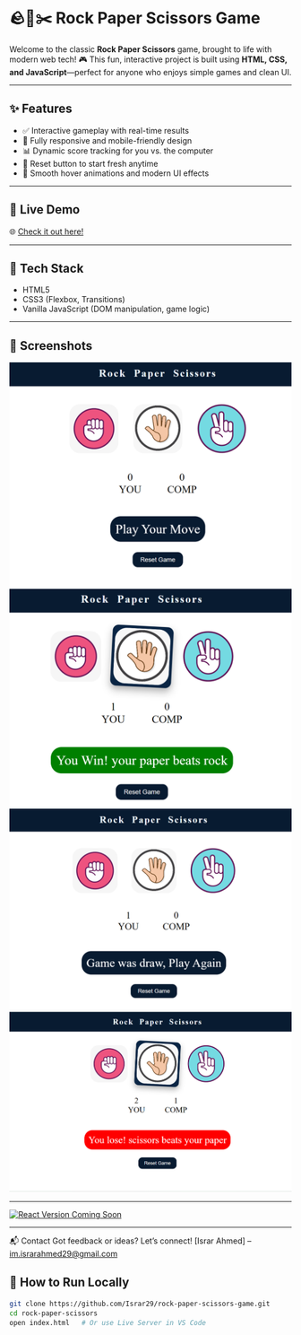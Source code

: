 # 🪨📄✂️ Rock Paper Scissors Game

Welcome to the classic **Rock Paper Scissors** game, brought to life with modern web tech! 🎮 This fun, interactive project is built using **HTML, CSS, and JavaScript**—perfect for anyone who enjoys simple games and clean UI.

---

## ✨ Features

- ✅ Interactive gameplay with real-time results
- 📱 Fully responsive and mobile-friendly design
- 📊 Dynamic score tracking for you vs. the computer
- 🔁 Reset button to start fresh anytime
- 🎨 Smooth hover animations and modern UI effects

---

## 🚀 Live Demo

🌐 [Check it out here!](https://israr29.github.io/rock-paper-scissors-game/) 

---

## 🧰 Tech Stack

- HTML5
- CSS3 (Flexbox, Transitions)
- Vanilla JavaScript (DOM manipulation, game logic)

---

## 📸 Screenshots

![Rock Paper Scissors Preview](screenshots/screenshot-1.png)
![User Win Preview](screenshots/screenshot-2.png)
![Game Draw Preview](screenshots/screenshot-3.png)
![Computer Wins Preview](screenshots/screenshot-4.png)


---

[![React Version Coming Soon](https://img.shields.io/badge/React-Version%20Coming%20Soon-blue?style=for-the-badge&logo=react)](#)


---

📬 Contact
Got feedback or ideas? Let’s connect!
[Israr Ahmed] – im.israrahmed29@gmail.com




## 📁 How to Run Locally

```bash
git clone https://github.com/Israr29/rock-paper-scissors-game.git
cd rock-paper-scissors
open index.html   # Or use Live Server in VS Code





